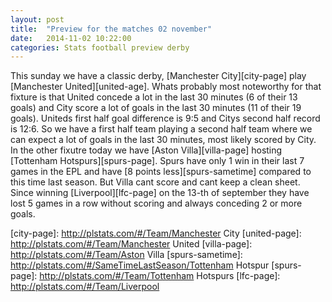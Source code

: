 ```yaml
---
layout: post
title:  "Preview for the matches 02 november"
date:   2014-11-02 10:22:00
categories: Stats football preview derby
---
```


This sunday we have a classic derby, [Manchester City][city-page] play [Manchester United][united-age]. Whats probably most noteworthy for that fixture is that United concede a lot in the last 30 minutes (6 of their 13 goals) and City score a lot of goals in the last 30 minutes (11 of their 19 goals). Uniteds first half goal difference is 9:5 and Citys second half record is 12:6. So we have a first half team playing a second half team where we can expect a lot of goals in the last 30 minutes, most likely scored by City.
In the other fixutre today we have [Aston Villa][villa-page] hosting [Tottenham Hotspurs][spurs-page]. Spurs have only 1 win in their last 7 games in the EPL and have [8 points less][spurs-sametime] compared to this time last season. But Villa cant score and cant keep a clean sheet. Since winning [Liverpool][lfc-page] on the 13-th of september they have lost 5 games in a row without scoring and always 
conceding 2 or more goals. 

[city-page]: http://plstats.com/#/Team/Manchester City
[united-page]: http://plstats.com/#/Team/Manchester United
[villa-page]: http://plstats.com/#/Team/Aston Villa
[spurs-sametime]: http://plstats.com/#/SameTimeLastSeason/Tottenham Hotspur
[spurs-page]: http://plstats.com/#/Team/Tottenham Hotspurs
[lfc-page]: http://plstats.com/#/Team/Liverpool